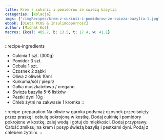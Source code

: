 ```yaml
---
title: Krem z cukinii i pomidorów ze świeżą bazylią
categories: [kolacja]
imgs: ["/imgRecipes/krem-z-cukinii-i-pomidorow-ze-swieza-bazylia-1.jpg"]
ebook: [Dieta PCOS & Insulinooporność]
author: [Michał Kot]
macros: {kcal: 405.7, b: 13.5, t: 17.4, w: 41.1}
---
```

::recipe-ingredients
- Cukinia 1 szt. (300g)
- Pomidor 3 szt.
- Cebula 1 szt.
- Czosnek 2 ząbki
- Oliwa z oliwek 10ml
- Kurkuma/sól / pieprz
- Gałka muszkatołowa / oregano
- Świeża bazylia 5-6 listków
- Pestki dyni 10g
- Chleb żytni na zakwasie 1 kromka
::

::recipe-preparation
Na oliwie w garnku podsmaż czosnek przeciśnięty przez praskę i cebulę pokrojoną w kostkę. Dodaj cukinię i pomidory pokrojone w kostkę, zalej wodą i gotuj do miękkości. Dodaj przyprawy. Całość zmiksuj na krem i posyp świeżą bazylią i pestkami dyni. Podaj z chlebem żytnim.
::